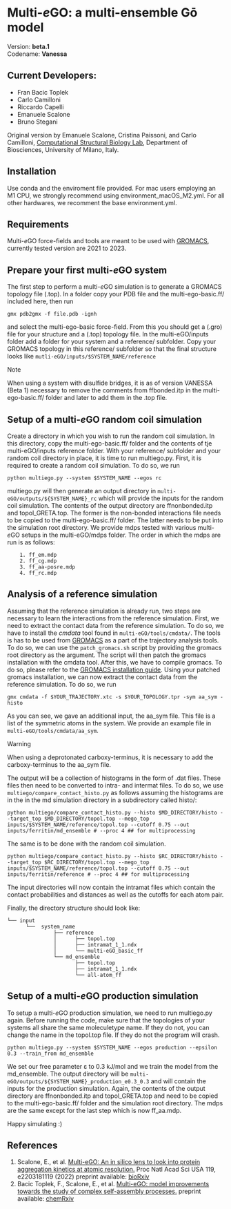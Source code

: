 # Multi-*e*GO: a multi-ensemble Gō model

Version: **beta.1**  
Codename: **Vanessa**  

## Current Developers:
- Fran Bacic Toplek
- Carlo Camilloni
- Riccardo Capelli
- Emanuele Scalone
- Bruno Stegani
  
Original version by Emanuele Scalone, Cristina Paissoni, and Carlo Camilloni, [Computational Structural Biology Lab](http://compsb.unimi.it), Department of Biosciences, University of Milano, Italy.

## Installation
Use conda and the enviroment file provided. For mac users employing an M1 CPU, we strongly recommend using environment_macOS_M2.yml.
For all other hardwares, we recomment the base environment.yml.

## Requirements
Multi-*e*GO force-fields and tools are meant to be used with [GROMACS](https://www.gromacs.org), currently tested version are 2021 to 2023.

## Prepare your first multi-*e*GO system
The first step to perform a multi-*e*GO simulation is to generate a GROMACS topology file (.top). 
In a folder copy your PDB file and the multi-ego-basic.ff/ included here, then run 
```
gmx pdb2gmx -f file.pdb -ignh
```
and select the multi-ego-basic force-field. From this you should get a (.gro) file for your structure and a (.top) topology file. In the multi-eGO/inputs folder add a folder for your system and a reference/ subfolder. Copy your GROMACS topology in this reference/ subfolder so that the final structure looks like ```mutli-eGO/inputs/$SYSTEM_NAME/reference```

> [!NOTE]
> When using a system with disulfide bridges, it is as of version VANESSA (Beta 1) necessary to remove the comments from ffbonded.itp in the multi-ego-basic.ff/ folder and later to add them in the .top file.

## Setup of a multi-*e*GO random coil simulation
Create a directory in which you wish to run the random coil simulation. In this directory, copy the multi-ego-basic.ff/ folder and the contents of tje multi-eGO/inputs reference folder. With your reference/ subfolder and your random coil directory in place, it is time to run multiego.py. First, it is required to create a random coil simulation. To do so, we run
```
python multiego.py --system $SYSTEM_NAME --egos rc
```
multiego.py will then generate an output directory in ```multi-eGO/outputs/${SYSTEM_NAME}_rc``` which will provide the inputs for the random coil simulation.
The contents of the output directory are ffnonbonded.itp and topol_GRETA.top. The former is the non-bonded interactions file needs to be copied to the multi-ego-basic.ff/ folder. The latter needs to be put into the simulation root directory. We provide mdps tested with various multi-*e*GO setups in the multi-eGO/mdps folder. The order in which the mdps are run is as follows:

```
    1. ff_em.mdp
    2. ff_cg.mdp
    3. ff_aa-posre.mdp
    4. ff_rc.mdp
```

## Analysis of a reference simulation
Assuming that the reference simulation is already run, two steps are necessary to learn the interactions from the reference simulation. First, we need to extract the contact data from the reference simulation. To do so, we have to install the *cmdata* tool found in ```multi-eGO/tools/cmdata/```. The tools is has to be used from [GROMACS](https://www.gromacs.org) as a part of the trajectory analysis tools. To do so, we can use the ```patch_gromacs.sh``` script by providing the gromacs root directory as the argument. The script will then patch the gromacs installation with the cmdata tool. After this, we have to compile gromacs. To do so, please refer to the [GROMACS installation guide](https://manual.gromacs.org/documentation/current/install-guide/index.html).
Using your patched gromacs installation, we can now extract the contact data from the reference simulation. To do so, we run
```
gmx cmdata -f $YOUR_TRAJECTORY.xtc -s $YOUR_TOPOLOGY.tpr -sym aa_sym -histo
```
As you can see, we gave an additional input, the aa_sym file. This file is a list of the symmetric atoms in the system. We provide an example file in ```multi-eGO/tools/cmdata/aa_sym```. 
> [!WARNING]
> When using a deprotonated carboxy-terminus, it is necessary to add the carboxy-terminus to the aa_sym file. 

The output will be a collection of histograms in the form of .dat files. These files then need to be converted to intra- and intermat files. To do so, we use ```multiego/compare_contact_histo.py``` as follows assuming the histograms are in the in the md simulation directory in a subdirectory called histo/:
```
python multiego/compare_contact_histo.py --histo $MD_DIRECTORY/histo --target_top $MD_DIRECTORY/topol.top --mego_top inputs/$SYSTEM_NAME/reference/topol.top --cutoff 0.75 --out inputs/ferritin/md_ensemble # --proc 4 ## for multiprocessing
```
The same is to be done with the random coil simulation.
```
python multiego/compare_contact_histo.py --histo $RC_DIRECTORY/histo --target_top $RC_DIRECTORY/topol.top --mego_top inputs/$SYSTEM_NAME/reference/topol.top --cutoff 0.75 --out inputs/ferritin/reference # --proc 4 ## for multiprocessing
```
The input directories will now contain the intramat files which contain the contact probabilities and distances as well as the cutoffs for each atom pair.

Finally, the directory structure should look like:

```
└── input
      └──  system_name
               ├── reference
               │      ├── topol.top
               │      ├── intramat_1_1.ndx
               │      └── multi-eGO_basic_ff
               └── md_ensemble
                      ├── topol.top
                      ├── intramat_1_1.ndx
                      └── all-atom_ff
```

## Setup of a multi-*e*GO production simulation 
To setup a multi-*e*GO production simulation, we need to run multiego.py again. Before running the code, make sure that the topologies of your systems all share the same moleculetype name. If they do not, you can change the name in the topol.top file. If they do not the program will crash.
```
python multiego.py --system $SYSTEM_NAME --egos production --epsilon 0.3 --train_from md_ensemble
```
We set our free parameter &#949; to 0.3 kJ/mol and we train the model from the md_ensemble. The output directory will be ```multi-eGO/outputs/${SYSTEM_NAME}_production_e0.3_0.3``` and will contain the inputs for the production simulation. Again, the contents of the output directory are ffnonbonded.itp and topol_GRETA.top and need to be copied to the multi-ego-basic.ff/ folder and the simulation root directory. The mdps are the same except for the last step which is now ff_aa.mdp.

Happy simulating :)

## References
1. Scalone, E., et al. [Multi-eGO: An in silico lens to look into protein aggregation kinetics at atomic resolution.](https://www.pnas.org/doi/10.1073/pnas.2203181119) Proc Natl Acad Sci USA 119, e2203181119 (2022) preprint available: [bioRxiv](https://www.biorxiv.org/content/10.1101/2022.02.18.481033v2)
2. Bacic Toplek, F., Scalone, E., et al. [Multi-eGO: model improvements towards the study of complex self-assembly processes.]() preprint available: [chemRxiv](https://doi.org/10.26434/chemrxiv-2023-67255)

